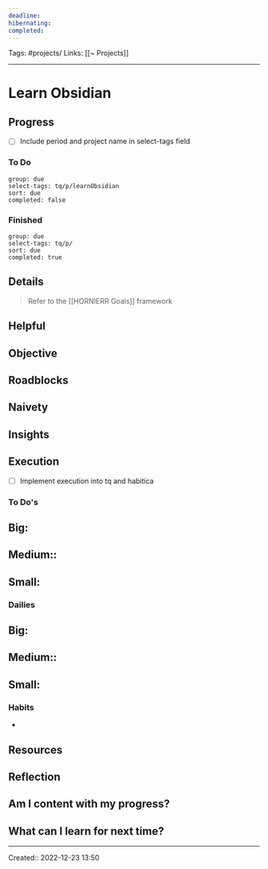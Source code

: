 ```yaml
---
deadline:
hibernating:
completed:
---
```

Tags: #projects/
Links: [[~ Projects]]
___
# Learn Obsidian
## Progress
- [ ] Include period and project name in select-tags field
### To Do
```tq
group: due
select-tags: tq/p/learnObsidian
sort: due
completed: false

```
### Finished
```tq
group: due
select-tags: tq/p/
sort: due
completed: true

```
## Details
> Refer to the [[HORNIERR Goals]] framework

**Helpful**
- 

**Objective**
- 

**Roadblocks**
- 

**Naivety**
- 

**Insights**
- 
## Execution
- [ ] Implement execution into tq and habitica
### To Do's
**Big:**
- 

**Medium::**
- 

**Small:**
- 
### Dailies
**Big:**
- 

**Medium::**
- 

**Small:**
- 
### Habits
- 
## Resources
## Reflection
**Am I content with my progress?**
- 

**What can I learn for next time?**
- 
___
Created:: 2022-12-23 13:50